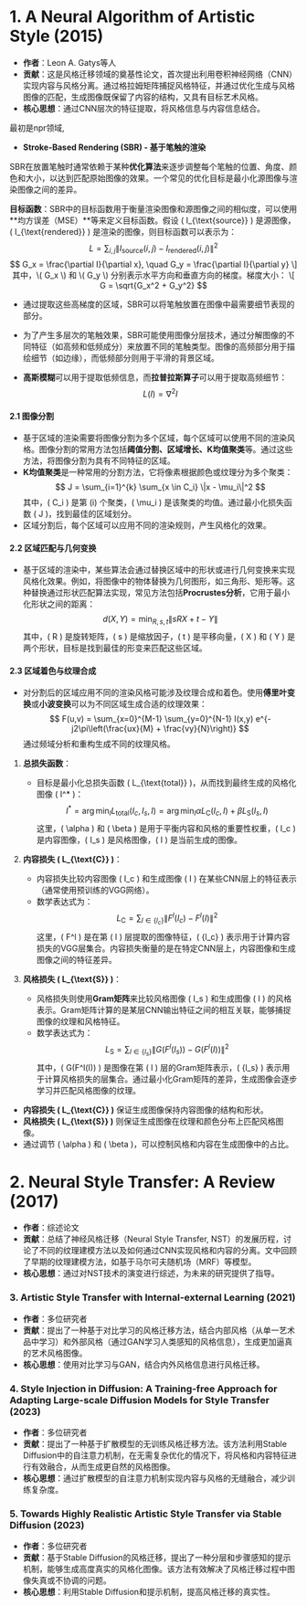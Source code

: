 




# 1. A Neural Algorithm of Artistic Style (2015)

   - **作者**：Leon A. Gatys等人  
   - **贡献**：这是风格迁移领域的奠基性论文，首次提出利用卷积神经网络（CNN）实现内容与风格分离。通过格拉姆矩阵捕捉风格特征，并通过优化生成与风格图像的匹配，生成图像既保留了内容的结构，又具有目标艺术风格。  
   - **核心思想**：通过CNN层次的特征提取，将风格信息与内容信息结合。  

最初是npr领域,

- **Stroke-Based Rendering (SBR) - 基于笔触的渲染**

 SBR在放置笔触时通常依赖于某种**优化算法**来逐步调整每个笔触的位置、角度、颜色和大小，以达到匹配原始图像的效果。一个常见的优化目标是最小化源图像与渲染图像之间的差异。

**目标函数**：SBR中的目标函数用于衡量渲染图像和源图像之间的相似度，可以使用**均方误差（MSE）**等来定义目标函数。假设 \( I_{\text{source}} \) 是源图像，\( I_{\text{rendered}} \) 是渲染的图像，则目标函数可以表示为：
     $$
     L = \sum_{i,j} \|I_{\text{source}}(i,j) - I_{\text{rendered}}(i,j)\|^2
    $$
     $$
     G_x = \frac{\partial I}{\partial x}, \quad G_y = \frac{\partial I}{\partial y}
     \]
     其中，\( G_x \) 和 \( G_y \) 分别表示水平方向和垂直方向的梯度。梯度大小：
     \[
     G = \sqrt{G_x^2 + G_y^2}
     $$
   - 通过提取这些高梯度的区域，SBR可以将笔触放置在图像中最需要细节表现的部分。


   - 为了产生多层次的笔触效果，SBR可能使用图像分层技术，通过分解图像的不同特征（如高频和低频成分）来放置不同的笔触类型。图像的高频部分用于描绘细节（如边缘），而低频部分则用于平滑的背景区域。
   - **高斯模糊**可以用于提取低频信息，而**拉普拉斯算子**可以用于提取高频细节：
     $$
     L(I) = \nabla^2 I
     $$
     



#### 2.1 **图像分割**
   - 基于区域的渲染需要将图像分割为多个区域，每个区域可以使用不同的渲染风格。图像分割的常用方法包括**阈值分割、区域增长、K均值聚类**等。通过这些方法，将图像分割为具有不同特征的区域。
   - **K均值聚类**是一种常用的分割方法，它将像素根据颜色或纹理分为多个聚类：
     $$
     J = \sum_{i=1}^{k} \sum_{x \in C_i} \|x - \mu_i\|^2
     $$
     其中，\( C_i \) 是第 \(i\) 个聚类，\( \mu_i \) 是该聚类的均值。通过最小化损失函数 \( J \)，找到最佳的区域划分。
   - 区域分割后，每个区域可以应用不同的渲染规则，产生风格化的效果。

#### 2.2 **区域匹配与几何变换**
   - 基于区域的渲染中，某些算法会通过替换区域中的形状或进行几何变换来实现风格化效果。例如，将图像中的物体替换为几何图形，如三角形、矩形等。这种替换通过形状匹配算法实现，常见方法包括**Procrustes分析**，它用于最小化形状之间的距离：
     $$
     d(X, Y) = \min_{R, s, t} \|sRX + t - Y\|
     $$
     其中，\( R \) 是旋转矩阵，\( s \) 是缩放因子，\( t \) 是平移向量，\( X \) 和 \( Y \) 是两个形状，目标是找到最佳的形变来匹配这些区域。

#### 2.3 **区域着色与纹理合成**
   - 对分割后的区域应用不同的渲染风格可能涉及纹理合成和着色。使用**傅里叶变换**或**小波变换**可以为不同区域生成合适的纹理效果：
     $$
     F(u,v) = \sum_{x=0}^{M-1} \sum_{y=0}^{N-1} I(x,y) e^{-j2\pi\left(\frac{ux}{M} + \frac{vy}{N}\right)}
     $$
     通过频域分析和重构生成不同的纹理风格。




1. **总损失函数**：
   - 目标是最小化总损失函数 \( L_{\text{total}} \)，从而找到最终生成的风格化图像 \( I^* \)：
     $$
     I^* = \arg \min_{I} L_{\text{total}}(I_c, I_s, I) = \arg \min_{I} \alpha L_{\text{C}}(I_c, I) + \beta L_{\text{S}}(I_s, I)
     $$
     这里，\( \alpha \) 和 \( \beta \) 是用于平衡内容和风格的重要性权重，\( I_c \) 是内容图像，\( I_s \) 是风格图像，\( I \) 是当前生成的图像。

2. **内容损失 \( L_{\text{C}} \)**：
   - 内容损失比较内容图像 \( I_c \) 和生成图像 \( I \) 在某些CNN层上的特征表示（通常使用预训练的VGG网络）。
   - 数学表达式为：
     $$
     L_{\text{C}} = \sum_{l \in \{l_c\}} \| F^l(I_c) - F^l(I) \|^2
     $$
     这里，\( F^l \) 是在第 \( l \) 层提取的图像特征，\( \{l_c\} \) 表示用于计算内容损失的VGG层集合。内容损失衡量的是在特定CNN层上，内容图像和生成图像之间的特征差异。

3. **风格损失 \( L_{\text{S}} \)**：
   - 风格损失则使用**Gram矩阵**来比较风格图像 \( I_s \) 和生成图像 \( I \) 的风格表示。Gram矩阵计算的是某层CNN输出特征之间的相互关联，能够捕捉图像的纹理和风格特征。
   - 数学表达式为：
     $$
     L_{\text{S}} = \sum_{l \in \{l_s\}} \| G(F^l(I_s)) - G(F^l(I)) \|^2
     $$
     其中，\( G(F^l(I)) \) 是图像在第 \( l \) 层的Gram矩阵表示，\( \{l_s\} \) 表示用于计算风格损失的层集合。通过最小化Gram矩阵的差异，生成图像会逐步学习并匹配风格图像的纹理。


- **内容损失 \( L_{\text{C}} \)** 保证生成图像保持内容图像的结构和形状。
- **风格损失 \( L_{\text{S}} \)** 则保证生成图像在纹理和颜色分布上匹配风格图像。
- 通过调节 \( \alpha \) 和 \( \beta \)，可以控制风格和内容在生成图像中的占比。



# 2. Neural Style Transfer: A Review (2017)
   - **作者**：综述论文  
   - **贡献**：总结了神经风格迁移（Neural Style Transfer, NST）的发展历程，讨论了不同的纹理建模方法以及如何通过CNN实现风格和内容的分离。文中回顾了早期的纹理建模方法，如基于马尔可夫随机场（MRF）等模型。  
   - **核心思想**：通过对NST技术的演变进行综述，为未来的研究提供了指导。  


### 3. **Artistic Style Transfer with Internal-external Learning (2021)**  
   - **作者**：多位研究者  
   - **贡献**：提出了一种基于对比学习的风格迁移方法，结合内部风格（从单一艺术品中学习）和外部风格（通过GAN学习人类感知的风格信息），生成更加逼真的艺术风格图像。  
   - **核心思想**：使用对比学习与GAN，结合内外风格信息进行风格迁移。  


### 4. **Style Injection in Diffusion: A Training-free Approach for Adapting Large-scale Diffusion Models for Style Transfer (2023)**  
   - **作者**：多位研究者  
   - **贡献**：提出了一种基于扩散模型的无训练风格迁移方法。该方法利用Stable Diffusion中的自注意力机制，在无需复杂优化的情况下，将风格和内容特征进行有效融合，从而生成更自然的风格图像。  
   - **核心思想**：通过扩散模型的自注意力机制实现内容与风格的无缝融合，减少训练复杂度。  


### 5. **Towards Highly Realistic Artistic Style Transfer via Stable Diffusion (2023)**  
   - **作者**：多位研究者  
   - **贡献**：基于Stable Diffusion的风格迁移，提出了一种分层和步骤感知的提示机制，能够生成高度真实的风格化图像。该方法有效解决了风格迁移过程中图像失真或不协调的问题。  
   - **核心思想**：利用Stable Diffusion和提示机制，提高风格迁移的真实性。  



